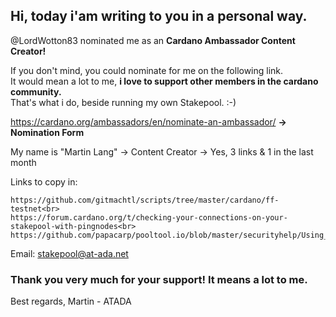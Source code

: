 ## Hi, today i'am writing to you in a personal way. ##

@LordWotton83 nominated me as an **Cardano Ambassador Content Creator!**

If you don't mind, you could nominate for me on the following link.<br>
It would mean a lot to me, **i love to support other members in the cardano community.**<br>
That's what i do, beside running my own Stakepool. :-)

<a href="https://cardano.org/ambassadors/en/nominate-an-ambassador/" target="_blank">https://cardano.org/ambassadors/en/nominate-an-ambassador/</a> **-> Nomination Form**

My name is "Martin Lang" -> Content Creator -> Yes, 3 links & 1 in the last month

Links to copy in:
```
https://github.com/gitmachtl/scripts/tree/master/cardano/ff-testnet<br>
https://forum.cardano.org/t/checking-your-connections-on-your-stakepool-with-pingnodes<br>
https://github.com/papacarp/pooltool.io/blob/master/securityhelp/Using_SSH_Tunnel_or_Tor_for_Pooltool.pdf
```

Email: stakepool@at-ada.net

### Thank you very much for your support! It means a lot to me. ###

Best regards,
 Martin - ATADA
